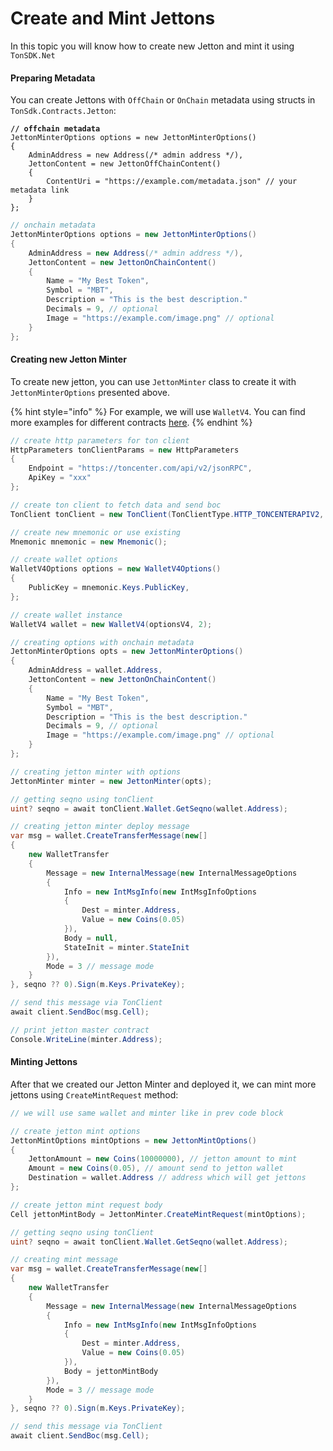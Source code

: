 # Create and Mint Jettons

In this topic you will know how to create new Jetton and mint it using `TonSDK.Net`

#### Preparing Metadata

You can create Jettons with `OffChain` or `OnChain` metadata using structs in `TonSdk.Contracts.Jetton`:

<pre class="language-csharp"><code class="lang-csharp"><strong>// offchain metadata 
</strong>JettonMinterOptions options = new JettonMinterOptions()
{
    AdminAddress = new Address(/* admin address */),
    JettonContent = new JettonOffChainContent()
    {
        ContentUri = "https://example.com/metadata.json" // your metadata link
    }
};
</code></pre>

```csharp
// onchain metadata 
JettonMinterOptions options = new JettonMinterOptions()
{
    AdminAddress = new Address(/* admin address */),
    JettonContent = new JettonOnChainContent()
    {
        Name = "My Best Token",
        Symbol = "MBT",
        Description = "This is the best description."
        Decimals = 9, // optional
        Image = "https://example.com/image.png" // optional
    }
};
```

#### Creating new Jetton Minter

To create new jetton, you can use `JettonMinter` class to create it with `JettonMinterOptions` presented above.

{% hint style="info" %}
For example, we will use `WalletV4`. You can find more examples for different contracts [here](../contracts/wallet/).
{% endhint %}

```csharp
// create http parameters for ton client 
HttpParameters tonClientParams = new HttpParameters 
{
    Endpoint = "https://toncenter.com/api/v2/jsonRPC",
    ApiKey = "xxx" 
};

// create ton client to fetch data and send boc
TonClient tonClient = new TonClient(TonClientType.HTTP_TONCENTERAPIV2, tonClientParams);

// create new mnemonic or use existing
Mnemonic mnemonic = new Mnemonic();

// create wallet options
WalletV4Options options = new WalletV4Options()
{
    PublicKey = mnemonic.Keys.PublicKey,
};

// create wallet instance
WalletV4 wallet = new WalletV4(optionsV4, 2); 

// creating options with onchain metadata 
JettonMinterOptions opts = new JettonMinterOptions()
{
    AdminAddress = wallet.Address,
    JettonContent = new JettonOnChainContent()
    {
        Name = "My Best Token",
        Symbol = "MBT",
        Description = "This is the best description."
        Decimals = 9, // optional
        Image = "https://example.com/image.png" // optional
    }
};

// creating jetton minter with options
JettonMinter minter = new JettonMinter(opts);

// getting seqno using tonClient
uint? seqno = await tonClient.Wallet.GetSeqno(wallet.Address);

// creating jetton minter deploy message
var msg = wallet.CreateTransferMessage(new[]
{
    new WalletTransfer
    {
        Message = new InternalMessage(new InternalMessageOptions
        {
            Info = new IntMsgInfo(new IntMsgInfoOptions
            {
                Dest = minter.Address,
                Value = new Coins(0.05)
            }),
            Body = null,
            StateInit = minter.StateInit
        }),
        Mode = 3 // message mode
    }
}, seqno ?? 0).Sign(m.Keys.PrivateKey);

// send this message via TonClient
await client.SendBoc(msg.Cell);

// print jetton master contract
Console.WriteLine(minter.Address);
```

#### Minting Jettons

After that we created our Jetton Minter and deployed it, we can mint more jettons using `CreateMintRequest` method:

```csharp
// we will use same wallet and minter like in prev code block

// create jetton mint options
JettonMintOptions mintOptions = new JettonMintOptions()
{
    JettonAmount = new Coins(10000000), // jetton amount to mint
    Amount = new Coins(0.05), // amount send to jetton wallet
    Destination = wallet.Address // address which will get jettons
};

// create jetton mint request body
Cell jettonMintBody = JettonMinter.CreateMintRequest(mintOptions);

// getting seqno using tonClient
uint? seqno = await tonClient.Wallet.GetSeqno(wallet.Address);

// creating mint message
var msg = wallet.CreateTransferMessage(new[]
{
    new WalletTransfer
    {
        Message = new InternalMessage(new InternalMessageOptions
        {
            Info = new IntMsgInfo(new IntMsgInfoOptions
            {
                Dest = minter.Address,
                Value = new Coins(0.05)
            }),
            Body = jettonMintBody
        }),
        Mode = 3 // message mode
    }
}, seqno ?? 0).Sign(m.Keys.PrivateKey);

// send this message via TonClient
await client.SendBoc(msg.Cell);
```

